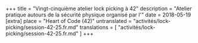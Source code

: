 +++
title = "Vingt-cinquième atelier lock picking à 42"
description = "Atelier pratique autours de la sécurité physique organisé par l'"
date = 2018-05-19
[extra]
place = "Heart of Code (42)"
untranslated = "activités/lock-picking/session-42-25.fr.md"
translations = [
    "activités/lock-picking/session-42-25.fr.md"
]
+++
